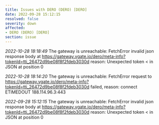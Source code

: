 ```yaml
---
title: Issues with DERO (DERO) [DERO]
date: 2022-09-28 15:12:15
resolved: false
severity: down
affected:
- DERO (DERO) [DERO]
section: issue
---
```


*2022-10-28 18:18:49* The gateway is unreachable: FetchError invalid json response body at https://gateway.vgate.io/dero/meta-info?tokenId=tti_26472d9be08f8f2fdeb3030d reason: Unexpected token < in JSON at position 0

*2022-10-28 18:14:20* The gateway is unreachable: FetchError request to https://gateway.vgate.io/dero/meta-info?tokenId=tti_26472d9be08f8f2fdeb3030d failed, reason: connect ETIMEDOUT 188.114.96.3:443

*2022-09-28 15:12:15* The gateway is unreachable: FetchError invalid json response body at https://gateway.vgate.io/dero/meta-info?tokenId=tti_26472d9be08f8f2fdeb3030d reason: Unexpected token < in JSON at position 0